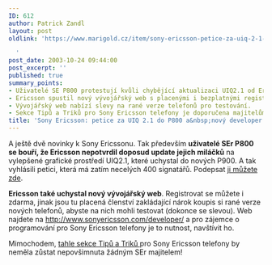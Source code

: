 ```yaml
---
ID: 612
author: Patrick Zandl
layout: post
oldlink: 'https://www.marigold.cz/item/sony-ericsson-petice-za-uiq-2-1-do-p800-a-novy-developer-web

  '
post_date: 2003-10-24 09:44:00
post_excerpt: ''
published: true
summary_points:
- Uživatelé SE P800 protestují kvůli chybějící aktualizaci UIQ2.1 od Ericssonu.
- Ericsson spustil nový vývojářský web s placenými i bezplatnými registracemi.
- Vývojářský web nabízí slevy na rané verze telefonů pro testování.
- Sekce Tipů a Triků pro Sony Ericsson telefony je doporučena majitelům.
title: 'Sony Ericsson: petice za UIQ 2.1 do P800 a&nbsp;nový developer web'
---
```


<p>
A ještě dvě novinky k Sony Ericssonu. Tak především <STRONG>uživatelé SEr P800 se bouří, že Ericsson nepotvrdil doposud update jejich miláčků</STRONG> na vylepšené grafické prostředí UIQ2.1, které uchystal do nových P900. A tak vyhlásili petici, která má zatím necelých 400 signatářů. Podepsat <A href="http://www.petitiononline.com/p800/petition.html" target=_blank>ji můžete zde</A>. </p>

<p>
<STRONG>Ericsson také uchystal nový vývojářský web</STRONG>. Registrovat se můžete i zdarma, jinak jsou tu placená členství zakládající nárok koupis si rané verze nových telefonů, abyste na nich mohli testovat (dokonce se slevou). Web najdete na <A href="http://www.sonyericsson.com/developer/">http://www.sonyericsson.com/developer/</A>&#160;a pro zájemce o programování pro Sony Ericsson telefony je to nutnost, navštívit ho.</p>

<p>
Mimochodem, <A href="http://www.sonyericsson.com/developer/site/global/techsupport/tipstrickscode/java/p_java.jsp" target=_blank>tahle sekce Tipů a Triků </A>pro Sony Ericsson telefony by neměla zůstat nepovšimnuta žádným SEr majitelem!</p>